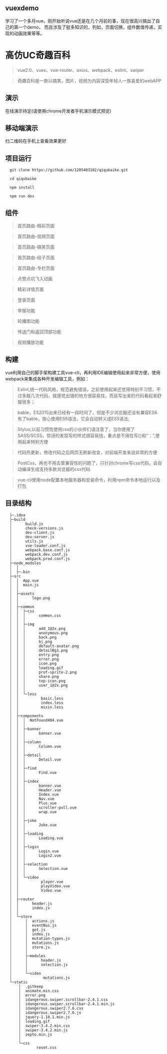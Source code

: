 ## vuexdemo

学习了一个多月vue，刚开始听说vue还是在几个月前的事，现在很高兴搞出了自己的第一个demo，
而且涉及了挺多知识的，列如，页面切换，组件数值传递，实现的动画效果等等。

# 高仿UC奇趣百科
>vue2.0、vuex、vue-router、axios、webpack、eslint、swiper

>奇趣百科是一款以搞笑，图片，视频为内容深受年轻人一族喜爱的webAPP

## 演示
在线演示待定(请使用chrome开发者手机演示模式预览)

## 移动端演示
扫二维码在手机上查看效果更好

## 项目运行

      git clone https://github.com/1205403102/qiqubaike.git
      
      cd qiqubaike
      
      npm install
      
      npm run dev


## 组件

>首页路由-精彩页面

>首页路由-视频页面

>首页路由-搞笑页面

>首页路由-段子页面

>首页路由-专栏页面

>点赞点坑飞入动画

>精彩详情页面

>登录页面

>举报功能

>轮播图功能

>传送门和返回顶部功能

>视频播放功能

## 构建

vue利用自己的脚手架构建工具vue-cli，再利用IDE编辑使用起来非常方便，使用webpack来集成各种开发编辑工具，例如：

>Eslint,统一代码风格，规范避免错误，之前使用起来还觉得特别不习惯，不过多敲几次代码，就感觉出错的地方很容易找，而且写出来的代码看起来舒服很多；

>bable，ES2015出来已经有一段时间了，但是不少浏览器还没有兼容ES6.有了bable，放心使用ES6语法，它会自动转义成ES5语法;

>Stylus,以前习惯性使用css的小伙伴们请注意了，当你使用了SASS/SCSS，惊讶的发现写的样式很容易找，重点是不用在写{}和“：”,使用起来特别方便

>代码热更新，修改代码之后网页无刷新改变，对前端开发来说非常的方便

>PostCss，再也不用去管兼容性的问题了，只针对chrome写css代码，会自动编译生成支持多款浏览器的css代码

>vue-cli使用node配置本地服务器和安装命令，利用npm命令本地运行以及打包

## 目录结构

      ├─.idea                                        
      ├─build
      │      build.js
      │      check-versions.js
      │      dev-client.js
      │      dev-server.js
      │      utils.js
      │      vue-loader.conf.js
      │      webpack.base.conf.js
      │      webpack.dev.conf.js
      │      webpack.prod.conf.js
      ├─node_modules
      │  │  
      │  ├─.bin
      ├─src
      │  │  App.vue
      │  │  main.js
      │  │  
      │  ├─assets
      │  │      logo.png
      │  │      
      │  ├─common
      │  │  ├─css
      │  │  │      common.css
      │  │  │      
      │  │  ├─img
      │  │  │      add_1@2x.png
      │  │  │      anonymous.png
      │  │  │      back.png
      │  │  │      bj.png
      │  │  │      default-avatar.png
      │  │  │      detailBg1.png
      │  │  │      entry.png
      │  │  │      error.png
      │  │  │      icon.png
      │  │  │      loading.gif
      │  │  │      prof-sprite-2.png
      │  │  │      share.png
      │  │  │      top-icon.png
      │  │  │      user_1@2x.png
      │  │  │      
      │  │  └─less
      │  │          basic.less
      │  │          index.less
      │  │          mixin.less
      │  │          
      │  ├─components
      │  │  │  NotFound404.vue
      │  │  │  
      │  │  ├─banner
      │  │  │      banner.vue
      │  │  │      
      │  │  ├─column
      │  │  │      Column.vue
      │  │  │      
      │  │  ├─detail
      │  │  │      Detail.vue
      │  │  │      
      │  │  ├─find
      │  │  │      Find.vue
      │  │  │      
      │  │  ├─index
      │  │  │      banner.vue
      │  │  │      Header.vue
      │  │  │      Index.vue
      │  │  │      Nav.vue
      │  │  │      Plus.vue
      │  │  │      scroller-pull.vue
      │  │  │      wrap.vue
      │  │  │      
      │  │  ├─joke
      │  │  │      Joke.vue
      │  │  │      
      │  │  ├─loading
      │  │  │      Loading.vue
      │  │  │      
      │  │  ├─login
      │  │  │      Login.vue
      │  │  │      Login2.vue
      │  │  │      
      │  │  ├─selection
      │  │  │      Selection.vue
      │  │  │      
      │  │  └─video
      │  │          player.vue
      │  │          playVideo.vue
      │  │          Video.vue
      │  │          
      │  ├─router
      │  │      header.js
      │  │      index.js
      │  │      
      │  └─store
      │      │  actions.js
      │      │  eventBus.js
      │      │  get.js
      │      │  index.js
      │      │  mutation-types.js
      │      │  mutations.js
      │      │  store.js
      │      │  
      │      ├─modules
      │      │      header.js
      │      │      selection.js
      │      │      
      │      └─video
      │              mutations.js
      └─static
          │  .gitkeep
          │  animate.min.css
          │  error.png
          │  idangerous.swiper.scrollbar-2.4.1.css
          │  idangerous.swiper.scrollbar-2.4.1.min.js
          │  idangerous.swiper2.7.6.css
          │  idangerous.swiper2.7.6.js
          │  jquery-1.10.1.min.js
          │  loading.gif
          │  swiper-3.4.2.min.css
          │  swiper-3.4.2.min.js
          │  zepto.min.js
          │  
          └─css
                  reset.css
